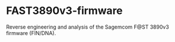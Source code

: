 # FAST3890v3-firmware
Reverse engineering and analysis of the Sagemcom F@ST 3890v3 firmware (FIN/DNA).
